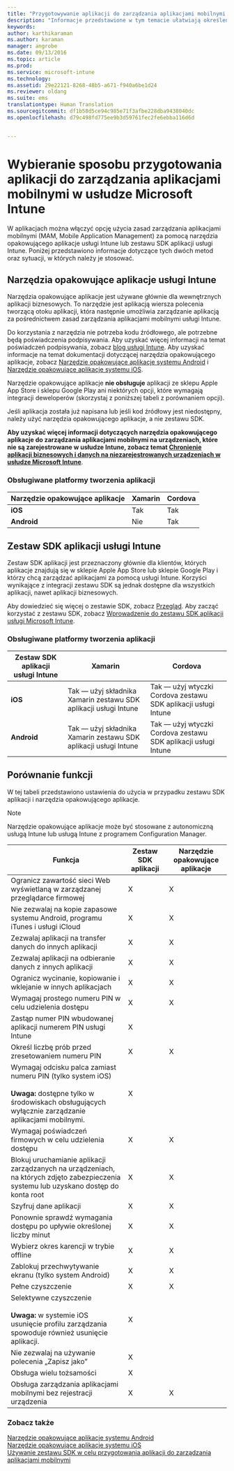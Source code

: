 ```yaml
---
title: "Przygotowywanie aplikacji do zarządzania aplikacjami mobilnymi | Microsoft Intune"
description: "Informacje przedstawione w tym temacie ułatwiają określenie, kiedy należy używać narzędzia opakowującego aplikację i zestawu SDK aplikacji w celu umożliwienia niestandardowym aplikacjom biznesowym użycia zasad zarządzania aplikacjami mobilnymi."
keywords: 
author: karthikaraman
ms.author: karaman
manager: angrobe
ms.date: 09/13/2016
ms.topic: article
ms.prod: 
ms.service: microsoft-intune
ms.technology: 
ms.assetid: 29e22121-8268-48b5-a671-f940a6be1d24
ms.reviewer: oldang
ms.suite: ems
translationtype: Human Translation
ms.sourcegitcommit: df1b58d5ce94c985e71f3afbe228dba9438040dc
ms.openlocfilehash: d79c498fd775ee9b3d59761fec2fe6ebba116d6d


---
```


# Wybieranie sposobu przygotowania aplikacji do zarządzania aplikacjami mobilnymi w usłudze Microsoft Intune
W aplikacjach można włączyć opcję użycia zasad zarządzania aplikacjami mobilnymi (MAM, Mobile Application Management) za pomocą narzędzia opakowującego aplikacje usługi Intune lub zestawu SDK aplikacji usługi Intune. Poniżej przedstawiono informacje dotyczące tych dwóch metod oraz sytuacji, w których należy je stosować.

## Narzędzia opakowujące aplikacje usługi Intune
Narzędzia opakowujące aplikacje jest używane głównie dla wewnętrznych aplikacji biznesowych. To narzędzie jest aplikacją wiersza polecenia tworzącą otoku aplikacji, która następnie umożliwia zarządzanie aplikacją za pośrednictwem zasad zarządzania aplikacjami mobilnymi usługi Intune. 

Do korzystania z narzędzia nie potrzeba kodu źródłowego, ale potrzebne będą poświadczenia podpisywania.  Aby uzyskać więcej informacji na temat poświadczeń podpisywania, zobacz [blog usługi Intune](https://blogs.technet.microsoft.com/enterprisemobility/2015/02/25/how-to-obtain-the-prerequisites-for-the-intune-app-wrapping-tool-for-ios/). Aby uzyskać informacje na temat dokumentacji dotyczącej narzędzia opakowującego aplikacje, zobacz [Narzędzie opakowujące aplikacje systemu Android](prepare-android-apps-for-mobile-application-management-with-the-microsoft-intune-app-wrapping-tool.md) i [Narzędzie opakowujące aplikacje systemu iOS](prepare-ios-apps-for-mobile-application-management-with-the-microsoft-intune-app-wrapping-tool.md).

Narzędzie opakowujące aplikacje **nie obsługuje** aplikacji ze sklepu Apple App Store i sklepu Google Play ani niektórych opcji, które wymagają integracji deweloperów (skorzystaj z poniższej tabeli z porównaniem opcji).

Jeśli aplikacja została już napisana lub jeśli kod źródłowy jest niedostępny, należy użyć narzędzia opakowującego aplikacje, a nie zestawu SDK.

**Aby uzyskać więcej informacji dotyczących narzędzia opakowującego aplikacje do zarządzania aplikacjami mobilnymi na urządzeniach, które nie są zarejestrowane w usłudze Intune, zobacz temat [Chronienie aplikacji biznesowych i danych na niezarejestrowanych urządzeniach w usłudze Microsoft Intune](protect-line-of-business-apps-and-data-on-devices-not-enrolled-in-microsoft-intune.md)**.

### Obsługiwane platformy tworzenia aplikacji

|**Narzędzie opakowujące aplikacje** | **Xamarin** |**Cordova** |
|------|----|----|
|**iOS** |Tak|Tak|
|**Android**| Nie |Tak|

## Zestaw SDK aplikacji usługi Intune
Zestaw SDK aplikacji jest przeznaczony głównie dla klientów, których aplikacje znajdują się w sklepie Apple App Store lub sklepie Google Play i którzy chcą zarządzać aplikacjami za pomocą usługi Intune. Korzyści wynikające z integracji zestawu SDK są jednak dostępne dla wszystkich aplikacji, nawet aplikacji biznesowych.

Aby dowiedzieć się więcej o zestawie SDK, zobacz [Przegląd](/intune/develop/intune-app-sdk). Aby zacząć korzystać z zestawu SDK, zobacz [Wprowadzenie do zestawu SDK aplikacji usługi Microsoft Intune](/intune/develop/intune-app-sdk-get-started).

### Obsługiwane platformy tworzenia aplikacji

|**Zestaw SDK aplikacji usługi Intune** |**Xamarin** |**Cordova**
|------|----|----|
|**iOS**|Tak — użyj składnika Xamarin zestawu SDK aplikacji usługi Intune|Tak — użyj wtyczki Cordova zestawu SDK aplikacji usługi Intune|
|**Android**| Tak — użyj składnika Xamarin zestawu SDK aplikacji usługi Intune|Tak — użyj wtyczki Cordova zestawu SDK aplikacji usługi Intune|

## Porównanie funkcji
W tej tabeli przedstawiono ustawienia do użycia w przypadku zestawu SDK aplikacji i narzędzia opakowującego aplikacje.

> [!NOTE]
> Narzędzie opakowujące aplikacje może być stosowane z autonomiczną usługą Intune lub usługą Intune z programem Configuration Manager.

|Funkcja|Zestaw SDK aplikacji|Narzędzie opakowujące aplikacje|
|-----------|---------------------|-----------|
|Ogranicz zawartość sieci Web wyświetlaną w zarządzanej przeglądarce firmowej|X|X|
|Nie zezwalaj na kopie zapasowe systemu Android, programu iTunes i usługi iCloud|X|X|
|Zezwalaj aplikacji na transfer danych do innych aplikacji|X|X|
|Zezwalaj aplikacji na odbieranie danych z innych aplikacji|X|X|
|Ogranicz wycinanie, kopiowanie i wklejanie w innych aplikacjach|X|X|
|Wymagaj prostego numeru PIN w celu udzielenia dostępu|X|X|
|Zastąp numer PIN wbudowanej aplikacji numerem PIN usługi Intune|X||
|Określ liczbę prób przed zresetowaniem numeru PIN|X|X|
|Wymagaj odcisku palca zamiast numeru PIN (tylko system iOS)<br></br>**Uwaga:** dostępne tylko w środowiskach obsługujących wyłącznie zarządzanie aplikacjami mobilnymi.|X||
|Wymagaj poświadczeń firmowych w celu udzielenia dostępu|X|X|
|Blokuj uruchamianie aplikacji zarządzanych na urządzeniach, na których zdjęto zabezpieczenia systemu lub uzyskano dostęp do konta root|X|X|
|Szyfruj dane aplikacji|X|X|
|Ponownie sprawdź wymagania dostępu po upływie określonej liczby minut|X|X|
|Wybierz okres karencji w trybie offline|X|X|
|Zablokuj przechwytywanie ekranu (tylko system Android)|X|X|
|Pełne czyszczenie|X|X|
|Selektywne czyszczenie <br></br>**Uwaga:** w systemie iOS usunięcie profilu zarządzania spowoduje również usunięcie aplikacji.|X||
|Nie zezwalaj na używanie polecenia „Zapisz jako” |X||
|Obsługa wielu tożsamości|X||
|Obsługa zarządzania aplikacjami mobilnymi bez rejestracji urządzenia|X|X|
### Zobacz także

[Narzędzie opakowujące aplikacje systemu Android](prepare-android-apps-for-mobile-application-management-with-the-microsoft-intune-app-wrapping-tool.md)</br>
[Narzędzie opakowujące aplikacje systemu iOS](prepare-ios-apps-for-mobile-application-management-with-the-microsoft-intune-app-wrapping-tool.md)</br>
[Używanie zestawu SDK w celu przygotowania aplikacji do zarządzania aplikacjami mobilnymi](use-the-sdk-to-enable-apps-for-mobile-application-management.md)



<!--HONumber=Sep16_HO4-->


